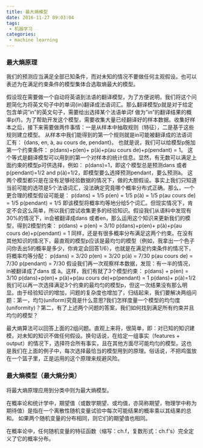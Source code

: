 ```yaml
---
title: 最大熵模型
date: 2016-11-27 09:03:04
tags: 
 - 机器学习
categories:
 - machine learning
---
```



###  最大熵原理
我们的预测应当满足全部已知条件，而对未知的情况不要做任何主观假设。也可以表述为在满足约束条件的模型集体合选取熵最大的模型。


假设现在需要做一个自动将英语到法语的翻译模型，为了方便说明，我们将这个问题简化为将英文句子中的单词{in}翻译成法语词汇。那么翻译模型p就是对于给定包含单词”in”的英文句子，需要给出选择某个法语单词f 做为”in”的翻译结果的概率p(f)。为了帮助开发这个模型，需要收集大量已经翻译好的样本数据。收集好样本之后，接下来需要做两件事情：一是从样本中抽取规则（特征），二是基于这些规则建立模型。
从样本中我们能得到的第一个规则就是in可能被翻译成的法语词汇有：
{dans, en, à, au cours de, pendant}。
也就是说，我们可以给模型p施加第一个约束条件：
p(dans)+p(en)+ p(à)+p(au cours de)+p(pendant) = 1。
这个等式是翻译模型可以用到的第一个对样本的统计信息。显然，有无数可以满足上面约束的模型p可供选择，例如：
p(dans)=1，即这个模型总是预测dans
或者
p(pendant)=1/2 and p(à)=1/2，即模型要么选择预测pendant，要么预测à。
这两个模型都只是在没有足够经验数据的情况下，做的大胆假设。事实上我们只知道当前可能的选项是5个法语词汇，没法确定究竟哪个概率分布式正确。那么，一个更合理的模型假设可能是：
p(dans) = 1/5
p(en) = 1/5
p(à) = 1/5
p(au cours de) = 1/5
p(pendant) = 1/5
即该模型将概率均等地分给5个词汇。但现实情况下，肯定不会这么简单，所以我们尝试收集更多的经验知识。假设我们从语料中发现有30%的情况下，in会被翻译成dans 或者en，那么运用这个知识来更新我们的模型，得到2模型约束：
p(dans) + p(en) = 3/10
p(dans)+p(en)+ p(à)+p(au cours de)+p(pendant) = 1
同样，还是有很多概率分布满足这两个约束。在没有其他知识的情况下，最直观的模型p应该是最均匀的模型（例如，我拿出一个色子问你丢出5的概率是多少，你肯定会回答1/6），也就是在满足约束条件的情况下，将概率均等分配：
p(dans) = 3/20
p(en) = 3/20
p(à) = 7/30
p(au cours de) = 7/30
p(pendant) = 7/30
假设我们再一次观察样本数据，发现：有一半的情况，in被翻译成了dans 或 à。这样，我们有就了3个模型约束：
p(dans) + p(en) = 3/10
p(dans)+p(en)+ p(à)+p(au cours de)+p(pendant) = 1
p(dans)+ p(à)=1/2
我们可以再一次选择满足3个约束的最均匀的模型p，但这一次结果没有那么明显。由于经验知识的增加，问题的复杂度也增加了，归结起来，我们要解决两组问题：第一，均匀(uniform)究竟是什么意思?我们怎样度量一个模型的均匀度(uniformity)？第二，有了上述两个问题的答案，我们如何找到满足所有约束并且均匀的模型？

最大熵算法可以回答上面的2组问题。直观上来将，很简单，即：对已知的知识建模，对未知的知识不做任何假设。换句话说，在给定一组事实（features + output）的情况下，选择符合所有事实，且在其他方面尽可能均匀的模型。这也是我们在上面的例子中，每次选择最恰当的模型用到的原理。俗话说，不把鸡蛋放在一个篮子里，正是运用的这个原理来规避风险。



###  最大熵模型（最大熵分类）
将最大熵原理应用到分类中则为最大熵模型。


在概率论和统计学中，期望值（或数学期望、或均值，亦简称期望，物理学中称为期待值）是指在一个离散性随机变量试验中每次可能结果的概率乘以其结果的总和。
如果两个随机变量的分布相同，则它们的期望值也相同。

在概率论中，任何随机变量的特征函数（缩写：ch.f，复数形式：ch.f's）完全定义了它的概率分布。